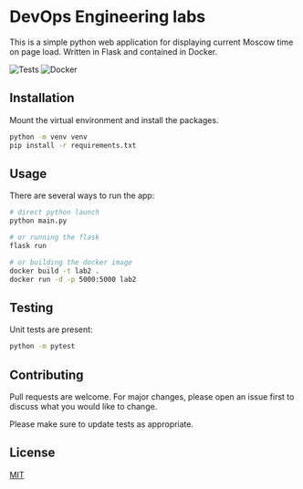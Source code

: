 # DevOps Engineering labs

This is a simple python web application for displaying current Moscow time on page load. Written in Flask and contained in Docker.

![Tests](https://github.com/alkaitagi/INNO-F21-DOE/actions/workflows/python.yml/badge.svg)
![Docker](https://github.com/alkaitagi/INNO-F21-DOE/actions/workflows/docker.yml/badge.svg)

## Installation

Mount the virtual environment and install the packages.

```bash
python -m venv venv
pip install -r requirements.txt
```

## Usage

There are several ways to run the app:

```bash
# direct python launch
python main.py

# or running the flask
flask run

# or building the docker image
docker build -t lab2 .
docker run -d -p 5000:5000 lab2
```

## Testing

Unit tests are present:

```bash
python -m pytest
```

## Contributing

Pull requests are welcome. For major changes, please open an issue first to discuss what you would like to change.

Please make sure to update tests as appropriate.

## License

[MIT](https://choosealicense.com/licenses/mit/)
